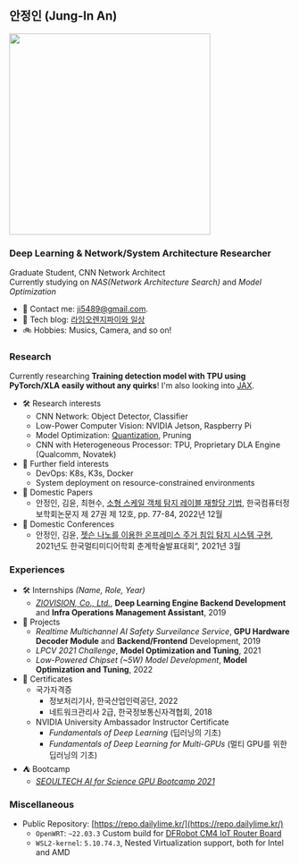 ## 안정인 (Jung-In An)
<img src="https://user-images.githubusercontent.com/5201073/220287775-e04616dc-4cb8-4c77-8cab-58f0cc478dd9.jpg" width="360"/>

### Deep Learning & Network/System Architecture Researcher

Graduate Student, CNN Network Architect  
Currently studying on _NAS(Network Architecture Search)_ and _Model Optimization_

- 📧 Contact me: ji5489@gmail.com.
- 🚀 Tech blog: [라임오렌지파이와 일상](https://dailylime.kr/)
- 🚲 Hobbies: Musics, Camera, and so on!

### Research
Currently researching **Training detection model with TPU using PyTorch/XLA easily without any quirks**! I'm also looking into [JAX](https://github.com/google/jax).

- 🛠️ Research interests
  - CNN Network: Object Detector, Classifier
  - Low-Power Computer Vision: NVIDIA Jetson, Raspberry Pi
  - Model Optimization: [Quantization](https://arxiv.org/abs/1712.05877v1), Pruning
  - CNN with Heterogeneous Processor: TPU, Proprietary DLA Engine (Qualcomm, Novatek)
- 💙 Further field interests
  - DevOps: K8s, K3s, Docker
  - System deployment on resource-constrained environments
- 📖 Domestic Papers
  - 안정인, 김윤, 최현수, [소형 스케일 객체 탐지 레이블 재할당 기법](https://dailylime.kr/wp-content/uploads/2023/01/%EC%86%8C%ED%98%95-%EC%8A%A4%EC%BC%80%EC%9D%BC-%EA%B0%9D%EC%B2%B4-%ED%83%90%EC%A7%80-%EB%A0%88%EC%9D%B4%EB%B8%94-%EC%9E%AC%ED%95%A0%EB%8B%B9-%EA%B8%B0%EB%B2%95.pdf), 한국컴퓨터정보학회논문지 제 27권 제 12호, pp. 77-84, 2022년 12월
- 📖 Domestic Conferences
  - 안정인, 김윤, [젯슨 나노를 이용한 온프레미스 주거 침입 탐지 시스템 구현](https://dailylime.kr/wp-content/uploads/2022/03/%EC%A0%AF%EC%8A%A8-%EB%82%98%EB%85%B8%EB%A5%BC-%EC%9D%B4%EC%9A%A9%ED%95%9C-%EC%98%A8%ED%94%84%EB%A0%88%EB%AF%B8%EC%8A%A4-%EC%A3%BC%EA%B1%B0-%EC%B9%A8%EC%9E%85-%ED%83%90%EC%A7%80-%EC%8B%9C%EC%8A%A4%ED%85%9C-%EA%B5%AC%ED%98%84.pdf), 2021년도 한국멀티미디어학회 춘계학술발표대회“, 2021년 3월

### Experiences
- 🛠️ Internships _(Name, Role, Year)_
  - _[ZIOVISION, Co., Ltd.](https://ziovision.co.kr)_, **Deep Learning Engine Backend Development** and **Infra Operations Management Assistant**, 2019
- 📖 Projects
  - _Realtime Multichannel AI Safety Surveilance Service_, **GPU Hardware Decoder Module** and **Backend/Frontend** Development, 2019
  - _LPCV 2021 Challenge_, **Model Optimization and Tuning**, 2021
  - _Low-Powered Chipset (~5W) Model Development_, **Model Optimization and Tuning**, 2022
- 📖 Certificates
  - 국가자격증
    - 정보처리기사, 한국산업인력공단, 2022
    - 네트워크관리사 2급, 한국정보통신자격협회, 2018
  - NVIDIA University Ambassador Instructor Certificate
    - _Fundamentals of Deep Learning_ (딥러닝의 기초)
    - _Fundamentals of Deep Learning for Multi-GPUs_ (멀티 GPU를 위한 딥러닝의 기초)
- ⛺ Bootcamp
  - _[SEOULTECH AI for Science GPU Bootcamp 2021](https://dailylime.kr/wp-content/uploads/2022/03/23.-Certificate-of-Attendance_SeoulTech_%EC%95%88%EC%A0%95%EC%9D%B8.pdf)_

### Miscellaneous
- Public Repository: [https://repo.dailylime.kr/](https://repo.dailylime.kr/)
  - `OpenWRT`: `~22.03.3` Custom build for [DFRobot CM4 IoT Router Board](https://wiki.dfrobot.com/Compute_Module_4_IoT_Router_Board_Mini_SKU_DFR0767)
  - `WSL2-kernel`: `5.10.74.3`, Nested Virtualization support, both for Intel and AMD 
